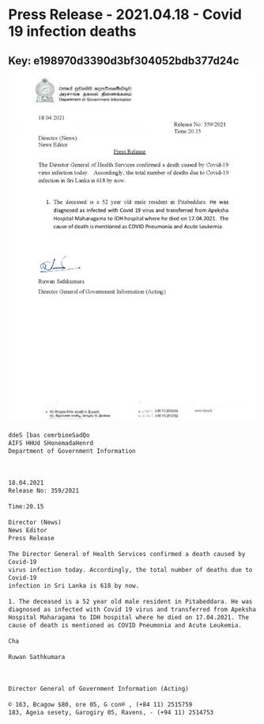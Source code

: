 # Press Release - 2021.04.18 - Covid 19 infection deaths 
Key: e198970d3390d3bf304052bdb377d24c 
![img](img/e198970d3390d3bf304052bdb377d24c.jpg)
---
```
ddeS [bas cemrbioeSadQo
AIFS HHUd SHonemadaHenrd
Department of Government Information

 

18.04.2021
Release No: 359/2021

Time:20.15

Director (News)
News Editor
Press Release

The Director General of Health Services confirmed a death caused by Covid-19
virus infection today. Accordingly, the total number of deaths due to Covid-19
infection in Sri Lanka is 618 by now.

1. The deceased is a 52 year old male resident in Pitabeddara. He was
diagnosed as infected with Covid 19 virus and transferred from Apeksha
Hospital Maharagama to IDH hospital where he died on 17.04.2021. The
cause of death is mentioned as COVID Pneumonia and Acute Leukemia.

Cha

Ruwan Sathkumara

 

Director General of Government Information (Acting)

© 163, Bcagow $80, ore 05, G con® , (+84 11) 2515759
183, Ageia sesety, Garogiry 05, Ravens, - (+94 11) 2514753

```
